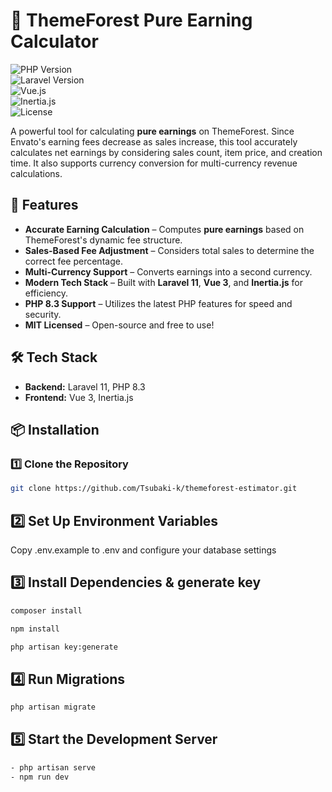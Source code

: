 # 🌟 ThemeForest Pure Earning Calculator

![PHP Version](https://img.shields.io/badge/PHP-8.3-blue.svg)  
![Laravel Version](https://img.shields.io/badge/Laravel-11-red.svg)  
![Vue.js](https://img.shields.io/badge/Vue-3-42b883.svg)  
![Inertia.js](https://img.shields.io/badge/Inertia.js-enabled-purple.svg)  
![License](https://img.shields.io/badge/License-MIT-green.svg)  

[//]: # (![Tests]&#40;https://img.shields.io/badge/Tests-Passing-brightgreen.svg&#41;)

A powerful tool for calculating **pure earnings** on ThemeForest. Since Envato's earning fees decrease as sales increase, this tool accurately calculates net earnings by considering sales count, item price, and creation time. It also supports currency conversion for multi-currency revenue calculations.

## 🚀 Features
- **Accurate Earning Calculation** – Computes **pure earnings** based on ThemeForest's dynamic fee structure.
- **Sales-Based Fee Adjustment** – Considers total sales to determine the correct fee percentage.
- **Multi-Currency Support** – Converts earnings into a second currency.
- **Modern Tech Stack** – Built with **Laravel 11**, **Vue 3**, and **Inertia.js** for efficiency.
- **PHP 8.3 Support** – Utilizes the latest PHP features for speed and security.
- **MIT Licensed** – Open-source and free to use!

## 🛠️ Tech Stack
- **Backend:** Laravel 11, PHP 8.3
- **Frontend:** Vue 3, Inertia.js


## 📦 Installation
### 1️⃣ Clone the Repository
```sh
git clone https://github.com/Tsubaki-k/themeforest-estimator.git
```

## 2️⃣ Set Up Environment Variables
Copy .env.example to .env and configure your database settings

## 3️⃣ Install Dependencies & generate key
``` sh
composer install
```

``` sh
npm install
```

``` sh
php artisan key:generate
```

## 4️⃣ Run Migrations
```sh
php artisan migrate 
```

## 5️⃣ Start the Development Server
```sh
- php artisan serve
- npm run dev
```
